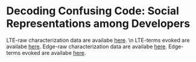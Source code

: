 # Decoding Confusing Code: Social Representations among Developers

LTE-raw characterization data are availabe <a href="https://github.com/josealdo/code-confusing/blob/master/raw_charac_LTE.png">here</a>. \n
LTE-terms evoked are availabe <a href="https://github.com/josealdo/code-confusing/blob/master/terms_evoked_LTE.png">here</a>.
Edge-raw characterization data are availabe <a href="https://github.com/josealdo/code-confusing/blob/master/raw_charac_Edge.png">here</a>.
Edge-terms evoked are availabe <a href="https://github.com/josealdo/code-confusing/blob/master/terms_evoked_Edge.png">here</a>.
